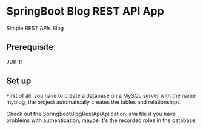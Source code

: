 # SpringBoot Blog REST API App
Simple REST APIs Blog

## Prerequisite
JDK 11

## Set up 
First of all, you have to create a database on a MySQL server with the name myblog, the project automatically creates the tables and relationships.

Check out the SpringBootBlogRestApiAplication.java file if you have problems with authentication, maybe It's the recorded roles in the database.
